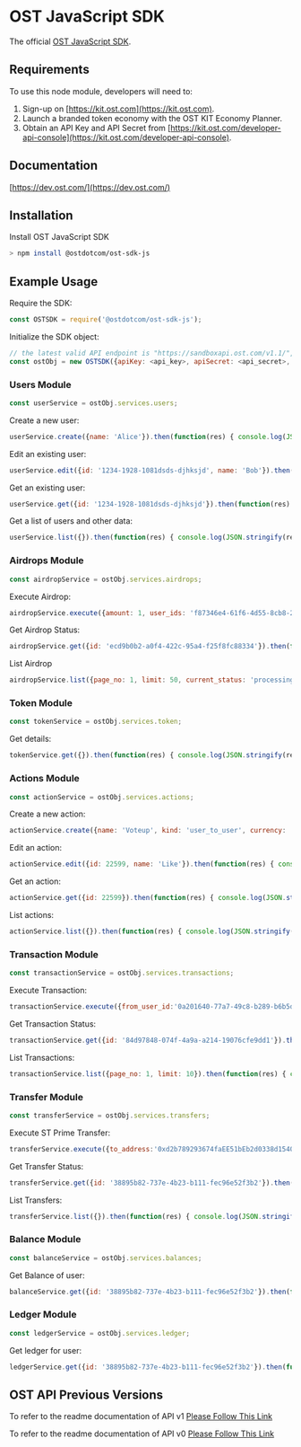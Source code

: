 # OST JavaScript SDK
The official [OST JavaScript SDK](https://dev.ost.com/).

## Requirements

To use this node module, developers will need to:
1. Sign-up on [https://kit.ost.com](https://kit.ost.com).
2. Launch a branded token economy with the OST KIT Economy Planner.
3. Obtain an API Key and API Secret from [https://kit.ost.com/developer-api-console](https://kit.ost.com/developer-api-console).

## Documentation

[https://dev.ost.com/](https://dev.ost.com/)

## Installation

Install OST JavaScript SDK

```bash
> npm install @ostdotcom/ost-sdk-js
```

## Example Usage

Require the SDK:

```node.js
const OSTSDK = require('@ostdotcom/ost-sdk-js');
```

Initialize the SDK object:

```node.js
// the latest valid API endpoint is "https://sandboxapi.ost.com/v1.1/", this may change in the future
const ostObj = new OSTSDK({apiKey: <api_key>, apiSecret: <api_secret>, apiEndpoint: <api_endpoint>});
```

### Users Module 

```node.js
const userService = ostObj.services.users;
```

Create a new user:

```node.js
userService.create({name: 'Alice'}).then(function(res) { console.log(JSON.stringify(res)); }).catch(function(err) { console.log(JSON.stringify(err)); });
```

Edit an existing user:

```node.js
userService.edit({id: '1234-1928-1081dsds-djhksjd', name: 'Bob'}).then(function(res) { console.log(JSON.stringify(res)); }).catch(function(err) { console.log(JSON.stringify(err)); });
```

Get an existing user:

```node.js
userService.get({id: '1234-1928-1081dsds-djhksjd'}).then(function(res) { console.log(JSON.stringify(res)); }).catch(function(err) { console.log(JSON.stringify(err)); });
```

Get a list of users and other data:

```node.js
userService.list({}).then(function(res) { console.log(JSON.stringify(res)); }).catch(function(err) { console.log(JSON.stringify(err)); });
```

### Airdrops Module 

```node.js
const airdropService = ostObj.services.airdrops;
```

Execute Airdrop:

```node.js
airdropService.execute({amount: 1, user_ids: 'f87346e4-61f6-4d55-8cb8-234c65437b01'}).then(function(res) { console.log(JSON.stringify(res)); }).catch(function(err) { console.log(JSON.stringify(err)); });
```

Get Airdrop Status:

```node.js
airdropService.get({id: 'ecd9b0b2-a0f4-422c-95a4-f25f8fc88334'}).then(function(res) { console.log(JSON.stringify(res)); }).catch(function(err) { console.log(JSON.stringify(err)); });
```

List Airdrop

```node.js
airdropService.list({page_no: 1, limit: 50, current_status: 'processing,complete'}).then(function(res) { console.log(JSON.stringify(res)); }).catch(function(err) { console.log(JSON.stringify(err)); });
```


### Token Module 

```node.js
const tokenService = ostObj.services.token;
```

Get details:

```node.js
tokenService.get({}).then(function(res) { console.log(JSON.stringify(res)); }).catch(function(err) { console.log(JSON.stringify(err)); });
```

### Actions Module 


```node.js
const actionService = ostObj.services.actions;
```

Create a new action:

```node.js
actionService.create({name: 'Voteup', kind: 'user_to_user', currency: 'USD', arbitrary_amount: false, amount: 1.01, commission_percent: 1}).then(function(res) { console.log(JSON.stringify(res)); }).catch(function(err) { console.log(JSON.stringify(err)); }); 
```

Edit an action:

```node.js
actionService.edit({id: 22599, name: 'Like'}).then(function(res) { console.log(JSON.stringify(res)); }).catch(function(err) { console.log(JSON.stringify(err)); });
```

Get an action:

```node.js
actionService.get({id: 22599}).then(function(res) { console.log(JSON.stringify(res)); }).catch(function(err) { console.log(JSON.stringify(err)); });
```

List actions:

```node.js
actionService.list({}).then(function(res) { console.log(JSON.stringify(res)); }).catch(function(err) { console.log(JSON.stringify(err)); });
```

### Transaction Module 

```node.js
const transactionService = ostObj.services.transactions;
```

Execute Transaction:

```node.js
transactionService.execute({from_user_id:'0a201640-77a7-49c8-b289-b6b5d7325323', to_user_id:'24580db2-bf29-4d73-bf5a-e1d0cf8c8928', action_id:'22599'}).then(function(res) { console.log(JSON.stringify(res)); }).catch(function(err) { console.log(JSON.stringify(err)); });
```

Get Transaction Status:

```node.js
transactionService.get({id: '84d97848-074f-4a9a-a214-19076cfe9dd1'}).then(function(res) { console.log(JSON.stringify(res)); }).catch(function(err) { console.log(JSON.stringify(err)); });
```

List Transactions:

```node.js
transactionService.list({page_no: 1, limit: 10}).then(function(res) { console.log(JSON.stringify(res)); }).catch(function(err) { console.log(JSON.stringify(err)); });
```

### Transfer Module 

```node.js
const transferService = ostObj.services.transfers;
```

Execute ST Prime Transfer:

```node.js
transferService.execute({to_address:'0xd2b789293674faEE51bEb2d0338d15401dEbfdE3', amount:1}).then(function(res) { console.log(JSON.stringify(res)); }).catch(function(err) { console.log(JSON.stringify(err)); });
```

Get Transfer Status:

```node.js
transferService.get({id: '38895b82-737e-4b23-b111-fec96e52f3b2'}).then(function(res) { console.log(JSON.stringify(res)); }).catch(function(err) { console.log(JSON.stringify(err)); });
```

List Transfers:

```node.js
transferService.list({}).then(function(res) { console.log(JSON.stringify(res)); }).catch(function(err) { console.log(JSON.stringify(err)); });
```

### Balance Module 

```node.js
const balanceService = ostObj.services.balances;
```

Get Balance of user:

```node.js
balanceService.get({id: '38895b82-737e-4b23-b111-fec96e52f3b2'}).then(function(res) { console.log(JSON.stringify(res)); }).catch(function(err) { console.log(JSON.stringify(err)); });
```

### Ledger Module 

```node.js
const ledgerService = ostObj.services.ledger;
```

Get ledger for user:

```node.js
ledgerService.get({id: '38895b82-737e-4b23-b111-fec96e52f3b2'}).then(function(res) { console.log(JSON.stringify(res)); }).catch(function(err) { console.log(JSON.stringify(err)); });
```

## OST API Previous Versions
To refer to the readme documentation of API v1 [Please Follow This Link](README_V1.md)

To refer to the readme documentation of API v0 [Please Follow This Link](README_V0.md)
